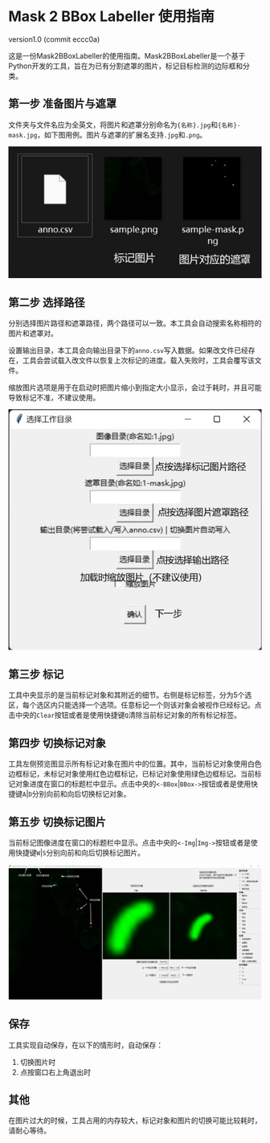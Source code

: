 # Mask 2 BBox Labeller 使用指南

version1.0 (commit eccc0a)

这是一份Mask2BBoxLabeller的使用指南。Mask2BBoxLabeller是一个基于Python开发的工具，旨在为已有分割遮罩的图片，标记目标检测的边际框和分类。

## 第一步 准备图片与遮罩

文件夹与文件名应为全英文，将图片和遮罩分别命名为`{名称}.jpg`和`{名称}-mask.jpg`，如下图用例。图片与遮罩的扩展名支持`.jpg`和`.png`。

![](./img/sample.jpg)

## 第二步 选择路径

分别选择图片路径和遮罩路径，两个路径可以一致。本工具会自动搜索名称相符的图片和遮罩对。

设置输出目录，本工具会向输出目录下的`anno.csv`写入数据。如果改文件已经存在，工具会尝试载入改文件以恢复上次标记的进度。载入失败时，工具会覆写该文件。

缩放图片选项是用于在启动时把图片缩小到指定大小显示，会过于耗时，并且可能导致标记不准，不建议使用。

![](./img/path.jpg)

## 第三步 标记

工具中央显示的是当前标记对象和其附近的细节。右侧是标记标签，分为5个选区，每个选区内只能选择一个选项。任意标记一个则该对象会被视作已经标记。点击中央的`Clear`按钮或者是使用快捷键`Q`清除当前标记对象的所有标记标签。

## 第四步 切换标记对象

工具左侧预览图显示所有标记对象在图片中的位置。其中，当前标记对象使用白色边框标记，未标记对象使用红色边框标记，已标记对象使用绿色边框标记。当前标记对象进度在窗口的标题栏中显示。点击中央的`<-BBox`|`BBox->`按钮或者是使用快捷键`A`|`D`分别向前和向后切换标记对象。

## 第五步 切换标记图片

当前标记图像进度在窗口的标题栏中显示。点击中央的`<-Img`|`Img->`按钮或者是使用快捷键`W`|`S`分别向前和向后切换标记图片。

![](./img/screenshot.jpg)

## 保存

工具实现自动保存，在以下的情形时，自动保存：
1. 切换图片时
2. 点按窗口右上角退出时

## 其他

在图片过大的时候，工具占用的内存较大，标记对象和图片的切换可能比较耗时，请耐心等待。